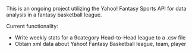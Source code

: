 This is an ongoing project utilizing the Yahoo! Fantasy Sports API for data analysis in a fantasy basketball league.

Current functionality:
 - Write weekly stats for a 9category Head-to-Head league to a .csv file
 - Obtain xml data about Yahoo! Fantasy Basketball league, team, player